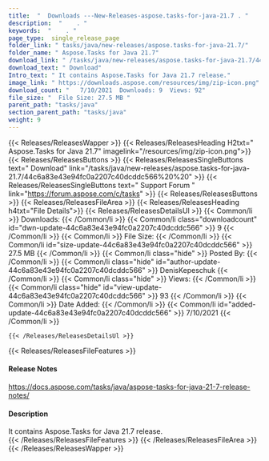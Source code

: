 ```yaml
---
title:  "  Downloads ---New-Releases-aspose.tasks-for-java-21.7 . " 
description:  "    . " 
keywords:  "    . " 
page_type:  single_release_page
folder_link: " tasks/java/new-releases/aspose.tasks-for-java-21.7/"
folder_name: " Aspose.Tasks for Java 21.7"
download_link: " /tasks/java/new-releases/aspose.tasks-for-java-21.7/44c6a83e43e94fc0a2207c40dcddc566"
download_text: " Download"
Intro_text: " It contains Aspose.Tasks for Java 21.7 release."
image_link: " https://downloads.aspose.com/resources/img/zip-icon.png"
download_count: "   7/10/2021  Downloads: 9  Views: 92"
file_size: "  File Size: 27.5 MB "
parent_path: "tasks/java"
section_parent_path: "tasks/java"
weight: 9 
---
```


{{< Releases/ReleasesWapper >}}
  {{< Releases/ReleasesHeading H2txt=" Aspose.Tasks for Java 21.7" imagelink="/resources/img/zip-icon.png">}}
  {{< Releases/ReleasesButtons >}}
    {{< Releases/ReleasesSingleButtons text=" Download" link="/tasks/java/new-releases/aspose.tasks-for-java-21.7/44c6a83e43e94fc0a2207c40dcddc566%20%20" >}}
    {{< Releases/ReleasesSingleButtons text=" Support Forum " link="https://forum.aspose.com/c/tasks" >}}
  {{< Releases/ReleasesButtons >}}
  {{< Releases/ReleasesFileArea >}}
    {{< Releases/ReleasesHeading h4txt="File Details">}}
    {{< Releases/ReleasesDetailsUl >}}
            {{< Common/li  >}} Downloads: {{< /Common/li >}} 
      {{< Common/li class="downloadcount" id="dwn-update-44c6a83e43e94fc0a2207c40dcddc566" >}} 9 {{< /Common/li >}} 
      {{< Common/li  >}} File Size: {{< /Common/li >}} 
      {{< Common/li id="size-update-44c6a83e43e94fc0a2207c40dcddc566" >}} 27.5 MB {{< /Common/li >}} 
      {{< Common/li  class="hide" >}} Posted By: {{< /Common/li >}} 
      {{< Common/li class="hide" id="author-update-44c6a83e43e94fc0a2207c40dcddc566" >}} DenisKepeschuk {{< /Common/li >}} 
      {{< Common/li class="hide"  >}} Views: {{< /Common/li >}} 
      {{< Common/li class="hide" id="view-update-44c6a83e43e94fc0a2207c40dcddc566" >}} 93 {{< /Common/li >}} 
      {{< Common/li  >}} Date Added: {{< /Common/li >}} 
      {{< Common/li id="added-update-44c6a83e43e94fc0a2207c40dcddc566" >}} 7/10/2021 {{< /Common/li >}} 

    {{< /Releases/ReleasesDetailsUl >}}

  {{< Releases/ReleasesFileFeatures >}}
      <h4>Release Notes</h4><div><a href="https://docs.aspose.com/tasks/java/aspose-tasks-for-java-21-7-release-notes/">https://docs.aspose.com/tasks/java/aspose-tasks-for-java-21-7-release-notes/</a></div><h4>Description</h4><div class="HTMLDescription">It contains Aspose.Tasks for Java 21.7 release.</div>
  {{< /Releases/ReleasesFileFeatures >}}
 {{< /Releases/ReleasesFileArea >}}
{{< /Releases/ReleasesWapper >}}


